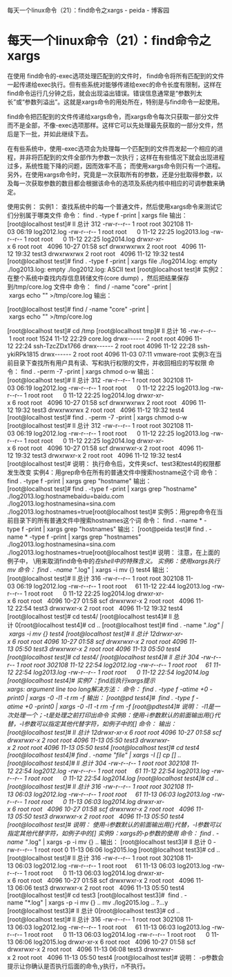 每天一个linux命令（21）：find命令之xargs - peida - 博客园

#  每天一个linux命令（21）：find命令之xargs

在使用 find命令的-exec选项处理匹配到的文件时， find命令将所有匹配到的文件一起传递给exec执行。但有些系统对能够传递给exec的命令长度有限制，这样在find命令运行几分钟之后，就会出现溢出错误。错误信息通常是“参数列太长”或“参数列溢出”。这就是xargs命令的用处所在，特别是与find命令一起使用。

find命令把匹配到的文件传递给xargs命令，而xargs命令每次只获取一部分文件而不是全部，不像-exec选项那样。这样它可以先处理最先获取的一部分文件，然后是下一批，并如此继续下去。

在有些系统中，使用-exec选项会为处理每一个匹配到的文件而发起一个相应的进程，并非将匹配到的文件全部作为参数一次执行；这样在有些情况下就会出现进程过多，系统性能下降的问题，因而效率不高； 而使用xargs命令则只有一个进程。另外，在使用xargs命令时，究竟是一次获取所有的参数，还是分批取得参数，以及每一次获取参数的数目都会根据该命令的选项及系统内核中相应的可调参数来确定。

使用实例：
实例1： 查找系统中的每一个普通文件，然后使用xargs命令来测试它们分别属于哪类文件
命令：
find . -type f -print | xargs file
输出：
[root@localhost test]# ll
总计 312
-rw-r--r-- 1 root root 302108 11-03 06:19 log2012.log
-rw-r--r-- 1 root root      0 11-12 22:25 log2013.log
-rw-r--r-- 1 root root      0 11-12 22:25 log2014.log
drwxr-xr-x 6 root root   4096 10-27 01:58 scf
drwxrwxrwx 2 root root   4096 11-12 19:32 test3
drwxrwxrwx 2 root root   4096 11-12 19:32 test4
[root@localhost test]# find . -type f -print | xargs file
./log2014.log: empty
./log2013.log: empty
./log2012.log: ASCII text
[root@localhost test]#
实例2：在整个系统中查找内存信息转储文件(core dump) ，然后把结果保存到/tmp/core.log 文件中
命令：
 find / -name "core" -print | xargs echo "" >/tmp/core.log
输出：

[root@localhost test]# find / -name "core" -print | xargs echo "" >/tmp/core.log

[root@localhost test]# cd /tmp
[root@localhost tmp]# ll
总计 16
-rw-r--r-- 1 root root 1524 11-12 22:29 core.log
drwx------ 2 root root 4096 11-12 22:24 ssh-TzcZDx1766
drwx------ 2 root root 4096 11-12 22:28 ssh-ykiRPk1815
drwx------ 2 root root 4096 11-03 07:11 vmware-root
实例3:在当前目录下查找所有用户具有读、写和执行权限的文件，并收回相应的写权限
命令：
find . -perm -7 -print | xargs chmod o-w
输出：
[root@localhost test]# ll
总计 312
-rw-r--r-- 1 root root 302108 11-03 06:19 log2012.log
-rw-r--r-- 1 root root      0 11-12 22:25 log2013.log
-rw-r--r-- 1 root root      0 11-12 22:25 log2014.log
drwxr-xr-x 6 root root   4096 10-27 01:58 scf
drwxrwxrwx 2 root root   4096 11-12 19:32 test3
drwxrwxrwx 2 root root   4096 11-12 19:32 test4
[root@localhost test]# find . -perm -7 -print | xargs chmod o-w
[root@localhost test]# ll
总计 312
-rw-r--r-- 1 root root 302108 11-03 06:19 log2012.log
-rw-r--r-- 1 root root      0 11-12 22:25 log2013.log
-rw-r--r-- 1 root root      0 11-12 22:25 log2014.log
drwxr-xr-x 6 root root   4096 10-27 01:58 scf
drwxrwxr-x 2 root root   4096 11-12 19:32 test3
drwxrwxr-x 2 root root   4096 11-12 19:32 test4
[root@localhost test]#
说明：
执行命令后，文件夹scf、test3和test4的权限都发生改变
实例4：用grep命令在所有的普通文件中搜索hostname这个词
命令：
find . -type f -print | xargs grep "hostname"
输出：
[root@localhost test]# find . -type f -print | xargs grep "hostname"
./log2013.log:hostnamebaidu=baidu.com
./log2013.log:hostnamesina=sina.com
./log2013.log:hostnames=true[root@localhost test]#
实例5：用grep命令在当前目录下的所有普通文件中搜索hostnames这个词
命令：
find . -name \* -type f -print | xargs grep "hostnames"
输出：
[root@peida test]# find . -name \* -type f -print | xargs grep "hostnames"
./log2013.log:hostnamesina=sina.com
./log2013.log:hostnames=true[root@localhost test]#
说明：
注意，在上面的例子中， \用来取消find命令中的*在shell中的特殊含义。
实例6：使用xargs执行mv
命令：
find . -name "*.log" | xargs -i mv {} test4
输出：
[root@localhost test]# ll
总计 316
-rw-r--r-- 1 root root 302108 11-03 06:19 log2012.log
-rw-r--r-- 1 root root     61 11-12 22:44 log2013.log
-rw-r--r-- 1 root root      0 11-12 22:25 log2014.log
drwxr-xr-x 6 root root   4096 10-27 01:58 scf
drwxrwxr-x 2 root root   4096 11-12 22:54 test3
drwxrwxr-x 2 root root   4096 11-12 19:32 test4
[root@localhost test]# cd test4/
[root@localhost test4]# ll
总计 0[root@localhost test4]# cd ..
[root@localhost test]# find . -name "*.log" | xargs -i mv {} test4
[root@localhost test]# ll
总计 12drwxr-xr-x 6 root root 4096 10-27 01:58 scf
drwxrwxr-x 2 root root 4096 11-13 05:50 test3
drwxrwxr-x 2 root root 4096 11-13 05:50 test4
[root@localhost test]# cd test4/
[root@localhost test4]# ll
总计 304
-rw-r--r-- 1 root root 302108 11-12 22:54 log2012.log
-rw-r--r-- 1 root root     61 11-12 22:54 log2013.log
-rw-r--r-- 1 root root      0 11-12 22:54 log2014.log
[root@localhost test4]#
实例7：find后执行xargs提示xargs: argument line too long解决方法：
命令：
find . -type f -atime +0 -print0 | xargs -0 -l1 -t rm -f
输出：
[root@pd test4]#  find . -type f -atime +0 -print0 | xargs -0 -l1 -t rm -f
rm -f
[root@pdtest4]#
说明：
-l1是一次处理一个；-t是处理之前打印出命令
实例8：使用-i参数默认的前面输出用{}代替，-I参数可以指定其他代替字符，如例子中的[]
命令：
输出：
[root@localhost test]# ll
总计 12drwxr-xr-x 6 root root 4096 10-27 01:58 scf
drwxrwxr-x 2 root root 4096 11-13 05:50 test3
drwxrwxr-x 2 root root 4096 11-13 05:50 test4
[root@localhost test]# cd test4
[root@localhost test4]# find . -name "file" | xargs -I [] cp [] ..
[root@localhost test4]# ll
总计 304
-rw-r--r-- 1 root root 302108 11-12 22:54 log2012.log
-rw-r--r-- 1 root root     61 11-12 22:54 log2013.log
-rw-r--r-- 1 root root      0 11-12 22:54 log2014.log
[root@localhost test4]# cd ..
[root@localhost test]# ll
总计 316
-rw-r--r-- 1 root root 302108 11-13 06:03 log2012.log
-rw-r--r-- 1 root root     61 11-13 06:03 log2013.log
-rw-r--r-- 1 root root      0 11-13 06:03 log2014.log
drwxr-xr-x 6 root root   4096 10-27 01:58 scf
drwxrwxr-x 2 root root   4096 11-13 05:50 test3
drwxrwxr-x 2 root root   4096 11-13 05:50 test4
[root@localhost test]#
说明：
使用-i参数默认的前面输出用{}代替，-I参数可以指定其他代替字符，如例子中的[]
实例9：xargs的-p参数的使用
命令：
find . -name "*.log" | xargs -p -i mv {} ..
输出：
[root@localhost test3]# ll
总计 0
-rw-r--r-- 1 root root 0 11-13 06:06 log2015.log
[root@localhost test3]# cd ..
[root@localhost test]# ll
总计 316
-rw-r--r-- 1 root root 302108 11-13 06:03 log2012.log
-rw-r--r-- 1 root root     61 11-13 06:03 log2013.log
-rw-r--r-- 1 root root      0 11-13 06:03 log2014.log
drwxr-xr-x 6 root root   4096 10-27 01:58 scf
drwxrwxr-x 2 root root   4096 11-13 06:06 test3
drwxrwxr-x 2 root root   4096 11-13 05:50 test4
[root@localhost test]# cd test3
[root@localhost test3]#  find . -name "*.log" | xargs -p -i mv {} ..
mv ./log2015.log .. ?...y
[root@localhost test3]# ll
总计 0[root@localhost test3]# cd ..
[root@localhost test]# ll
总计 316
-rw-r--r-- 1 root root 302108 11-13 06:03 log2012.log
-rw-r--r-- 1 root root     61 11-13 06:03 log2013.log
-rw-r--r-- 1 root root      0 11-13 06:03 log2014.log
-rw-r--r-- 1 root root      0 11-13 06:06 log2015.log
drwxr-xr-x 6 root root   4096 10-27 01:58 scf
drwxrwxr-x 2 root root   4096 11-13 06:08 test3
drwxrwxr-x 2 root root   4096 11-13 05:50 test4
[root@localhost test]#
说明：
-p参数会提示让你确认是否执行后面的命令,y执行，n不执行。